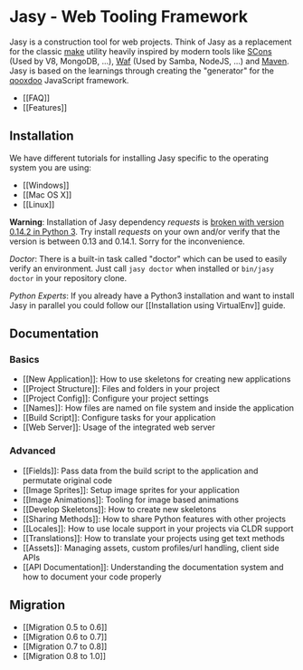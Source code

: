 Jasy - Web Tooling Framework
============================

Jasy is a construction tool for web projects. Think of Jasy as a replacement for the classic [make](http://www.gnu.org/software/make/) utility heavily inspired by modern tools like [SCons](http://www.scons.org/) (Used by V8, MongoDB, ...), [Waf](http://code.google.com/p/waf/) (Used by Samba, NodeJS, ...) and [Maven](http://maven.apache.org/). Jasy is based on the learnings through creating the "generator" for the [qooxdoo](http://qooxdoo.org) JavaScript framework.

* [[FAQ]]
* [[Features]]

## Installation

We have different tutorials for installing Jasy specific to the operating system you are using:

* [[Windows]]
* [[Mac OS X]]
* [[Linux]]

**Warning**: Installation of Jasy dependency *requests* is [broken with version 0.14.2 in Python 3](https://github.com/kennethreitz/requests/issues/916). Try install *requests* on your own and/or verify that the version is between 0.13 and 0.14.1. Sorry for the inconvenience.

*Doctor*: There is a built-in task called "doctor" which can be used to easily verify an environment. Just call `jasy doctor` when installed or `bin/jasy doctor` in your repository clone.

*Python Experts*: If you already have a Python3 installation and want to install Jasy in parallel you could follow our [[Installation using VirtualEnv]] guide.

## Documentation

### Basics

* [[New Application]]: How to use skeletons for creating new applications
* [[Project Structure]]: Files and folders in your project
* [[Project Config]]: Configure your project settings
* [[Names]]: How files are named on file system and inside the application
* [[Build Script]]: Configure tasks for your application
* [[Web Server]]: Usage of the integrated web server

### Advanced

* [[Fields]]: Pass data from the build script to the application and permutate original code
* [[Image Sprites]]: Setup image sprites for your application
* [[Image Animations]]: Tooling for image based animations
* [[Develop Skeletons]]: How to create new skeletons
* [[Sharing Methods]]: How to share Python features with other projects
* [[Locales]]: How to use locale support in your projects via CLDR support
* [[Translations]]: How to translate your projects using get text methods
* [[Assets]]: Managing assets, custom profiles/url handling, client side APIs
* [[API Documentation]]: Understanding the documentation system and how to document your code properly

## Migration

* [[Migration 0.5 to 0.6]]
* [[Migration 0.6 to 0.7]]
* [[Migration 0.7 to 0.8]]
* [[Migration 0.8 to 1.0]]
